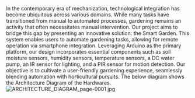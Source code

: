 In the contemporary era of mechanization, technological integration has become ubiquitous across various domains. While many tasks have transitioned from manual to automated processes, gardening remains an activity that often necessitates manual intervention. Our project aims to bridge this gap by presenting an innovative solution: the Smart Garden. This system enables users to automate gardening tasks, allowing for remote operation via smartphone integration. Leveraging Arduino as the primary platform, our design incorporates essential components such as soil moisture sensors, humidity sensors, temperature sensors, a DC water pump, an IR sensor for lighting, and a PIR sensor for motion detection. Our objective is to cultivate a user-friendly gardening experience, seamlessly blending automation with horticultural pursuits.
The below diagram shows the Architecture Diagram of the Hardwares.
![ARCHITECTURE_DIAGRAM_page-0001 jpg](https://github.com/Mayank-M2021/Smart-Gardening-System-Using-IOT/assets/88322456/1ce61b02-f24f-49ac-880b-68de1ebb806d)
